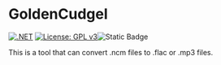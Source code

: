 # GoldenCudgel
[![.NET](https://github.com/billtsui/SunWukong/actions/workflows/dotnet.yml/badge.svg)](https://github.com/billtsui/SunWukong/actions/workflows/dotnet.yml)  [![License: GPL v3](https://img.shields.io/badge/License-GPLv3-green.svg)](https://www.gnu.org/licenses/gpl-3.0)![Static Badge](https://img.shields.io/badge/version-Net%208.0%2CNet%209.0-green)


This is a tool that can convert .ncm files to .flac or .mp3 files.
